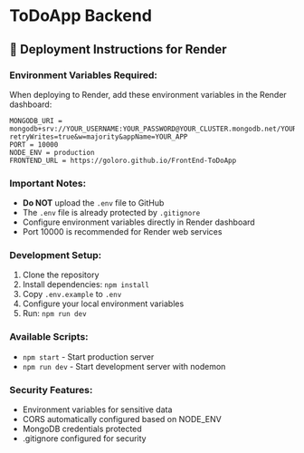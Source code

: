 # ToDoApp Backend

## 🚀 Deployment Instructions for Render

### Environment Variables Required:

When deploying to Render, add these environment variables in the Render dashboard:

```
MONGODB_URI = mongodb+srv://YOUR_USERNAME:YOUR_PASSWORD@YOUR_CLUSTER.mongodb.net/YOUR_DATABASE?retryWrites=true&w=majority&appName=YOUR_APP
PORT = 10000
NODE_ENV = production
FRONTEND_URL = https://goloro.github.io/FrontEnd-ToDoApp
```

### Important Notes:

- **Do NOT** upload the `.env` file to GitHub
- The `.env` file is already protected by `.gitignore`
- Configure environment variables directly in Render dashboard
- Port 10000 is recommended for Render web services

### Development Setup:

1. Clone the repository
2. Install dependencies: `npm install`
3. Copy `.env.example` to `.env`
4. Configure your local environment variables
5. Run: `npm run dev`

### Available Scripts:

- `npm start` - Start production server
- `npm run dev` - Start development server with nodemon

### Security Features:

- Environment variables for sensitive data
- CORS automatically configured based on NODE_ENV
- MongoDB credentials protected
- .gitignore configured for security